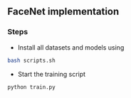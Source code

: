 ## FaceNet implementation


### Steps

- Install all datasets and models using

```sh
bash scripts.sh
```


- Start the training script

```
python train.py
```